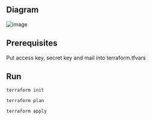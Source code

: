 ## Diagram
![image](https://github.com/mikonoid/certified-terraform-associate/assets/14234200/317f6700-2976-4736-b527-c7f1e68d5223)

## Prerequisites

Put access key, secret key and mail into terraform.tfvars

## Run

```terraform init```

```terraform plan```

```terraform apply```
